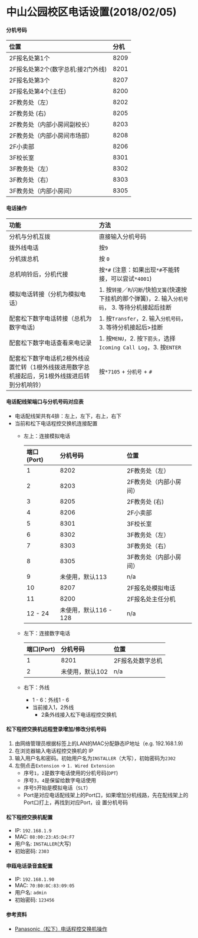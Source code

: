 # 中山公园校区电话设置(2018/02/05)

#### 分机号码

| 位置 | 分机 |
| :-- | :-- |
| 2F报名处第1个 | 8209 |
| 2F报名处第2个(数字总机:接2门外线) | 8201 | 
| 2F报名处第3个 | 8207 |
| 2F报名处第4个(主任) | 8200 |
| 2F教务处（左）| 8202 |
| 2F教务处 (右) | 8205 |
| 2F教务处（内部小房间副校长）| 8203 |
| 2F教务处（内部小房间市场部）| 8208 |
| 2F小卖部 | 8206 |
| 3F校长室 | 8301 |
| 3F教务处（左）| 8302 |
| 3F教务处（右）| 8303 |
| 3F教务处（内部小房间）| 8305 |

#### 电话操作

|  功能 | 方法 |
|  :--- | :--- |
| 分机与分机互拨 | 直接输入分机号码 |
| 拨外线电话 | 按`9` |
| 分机拨总机 | 按 `0` |
| 总机响铃后，分机代接 | 按`*#` (注意：如果出现`*#`不能转接，可以尝试`*4001`)|
| 模拟电话转接（分机为模拟电话）| 1. 按`转接`／`R`/`闪断`/快拍`叉簧`(快速按下挂机的那个弹簧)，2. 输入`分机号码`， 3. 等待分机接起后挂断 |
| 配套松下数字电话转接（总机为数字电话) | 1. 按`Transfer`，2. 输入`分机号码`，3. 等待分机接起后>挂断 |
| 配套松下数字电话查看来电记录 | 1. 按`MENU`，2. 按`下箭头`，选择`Icoming Call Log`，3. 按`ENTER` |
| 配套松下数字电话机2根外线设置忙转（1根外线拨进用数字总机接起后，另1根外线拨进后转到分机响铃）| 按`*7105` + `分机号` + `#` |

#### 电话配线架端口与分机号码对应表
* 电话配线架共有4排：左上，左下，右上，右下
* 当前和松下电话程控交换机连接配置
   * 左上：连接模拟电话
      
      | 端口(Port) | 分机号码 | 位置 |
      | :--- | :--- | :--- |
      | 1 | 8202 | 2F教务处（左）|
      | 2 | 8203 | 2F教务处（内部小房间）|
      | 3 | 8205 | 2F教务处 (右) |
      | 4 | 8206 | 2F小卖部 |
      | 5 | 8301 | 3F校长室 |
      | 6 | 8302 | 3F教务处（左） |
      | 7 | 8303 | 3F教务处（右） |
      | 8 | 8305 | 3F教务处（内部小房间） |
      | 9 | 未使用，默认113  | n/a |
      | 10 | 8207 | 2F报名处模拟电话 |
      | 11 | 8200 | 2F报名处主任分机 |
      | 12 - 24 | 未使用，默认116 - 128 | n/a |
      
   * 左下：连接数字电话
  
     | 端口(Port) | 分机号码 | 位置 |
     | :--- | :--- | :--- |
     | 1 | 8201 | 2F报名处数字总机 |
     | 2 | 未使用，默认102 | n/a |
   
   * 右下：外线
      * 1 - 6：外线1 - 6
      * 当前接入1，2外线
        * 2条外线接入松下电话程控交换机

#### 松下程控交换机远程登录增加/修改分机号码
1. 由网络管理员根据标签上的LAN的MAC分配静态IP地址（e.g. 192.168.1.9)
2. 在浏览器输入电话程控交换机的 IP
3. 输入用户名和密码。初始用户名为`INSTALLER`（大写），初始密码为`2302`
4. 左侧点击`Extension` -> `1. Wired Extension`
    * 序号`1`，`2`是数字电话使用的分机号码(`DPT`)
    * 序号`3`，`4`是保留给数字电话使用
    * 序号`5`开始是模拟电话（`SLT`）
    * Port是对应电话配线架上的Port口，如果增加分机线路，先在配线架上的Port口打上，再找到对应Port，设
置分机号码

#### 松下程控交换机配置
* IP: `192.168.1.9`
* MAC: `08:00:23:A5:D4:F7`
* 用户名: `INSTALLER`(大写)
* 初始密码: `2303`

#### 申瓯电话录音盒配置
* IP: `192.168.1.90`
* MAC: `70:B0:8C:83:09:05`
* 用户名: `admin`
* 初始密码: `123456`

#### 参考资料
* [Panasonic（松下）电话程控交换机操作](https://github.com/northbright/Notes/blob/master/hardware/panasonic-kx-ns300-basis/panasonic-kx-ns300-basis.md)
